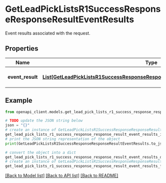 # GetLeadPickListsR1SuccessResponseResponseResultEventResults

Event results associated with the request.

## Properties

Name | Type | Description | Notes
------------ | ------------- | ------------- | -------------
**event_result** | [**List[GetLeadPickListsR1SuccessResponseResponseResultEventResultsEventResultInner]**](GetLeadPickListsR1SuccessResponseResponseResultEventResultsEventResultInner.md) | A list of event results. | [optional] 

## Example

```python
from openapi_client.models.get_lead_pick_lists_r1_success_response_response_result_event_results import GetLeadPickListsR1SuccessResponseResponseResultEventResults

# TODO update the JSON string below
json = "{}"
# create an instance of GetLeadPickListsR1SuccessResponseResponseResultEventResults from a JSON string
get_lead_pick_lists_r1_success_response_response_result_event_results_instance = GetLeadPickListsR1SuccessResponseResponseResultEventResults.from_json(json)
# print the JSON string representation of the object
print(GetLeadPickListsR1SuccessResponseResponseResultEventResults.to_json())

# convert the object into a dict
get_lead_pick_lists_r1_success_response_response_result_event_results_dict = get_lead_pick_lists_r1_success_response_response_result_event_results_instance.to_dict()
# create an instance of GetLeadPickListsR1SuccessResponseResponseResultEventResults from a dict
get_lead_pick_lists_r1_success_response_response_result_event_results_from_dict = GetLeadPickListsR1SuccessResponseResponseResultEventResults.from_dict(get_lead_pick_lists_r1_success_response_response_result_event_results_dict)
```
[[Back to Model list]](../README.md#documentation-for-models) [[Back to API list]](../README.md#documentation-for-api-endpoints) [[Back to README]](../README.md)


